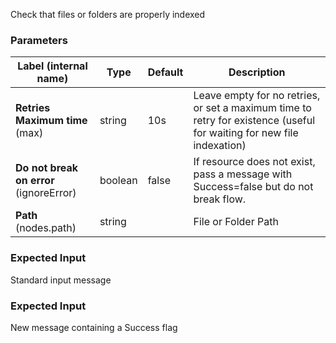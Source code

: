 
 Check that files or folders are properly indexed

### Parameters
|Label (internal name)|Type|Default|Description|
|---|---|---|---|
|**Retries Maximum time** (max)|string|10s|Leave empty for no retries, or set a maximum time to retry for existence (useful for waiting for new file indexation)|
|**Do not break on error** (ignoreError)|boolean|false|If resource does not exist, pass a message with Success=false but do not break flow.|
|**Path** (nodes.path)|string||File or Folder Path|



### Expected Input
Standard input message


### Expected Input
New message containing a Success flag


